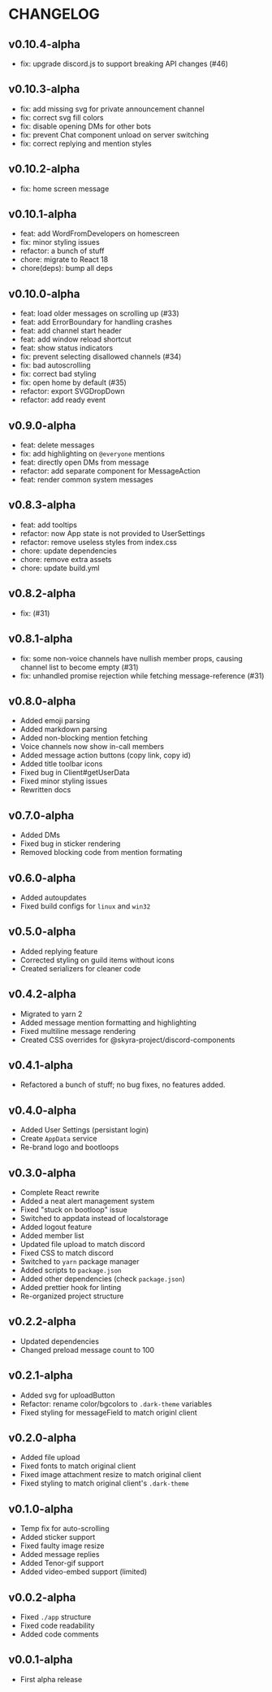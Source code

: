 # CHANGELOG

## v0.10.4-alpha

-   fix: upgrade discord.js to support breaking API changes (#46)

## v0.10.3-alpha

-   fix: add missing svg for private announcement channel
-   fix: correct svg fill colors
-   fix: disable opening DMs for other bots
-   fix: prevent Chat component unload on server switching
-   fix: correct replying and mention styles

## v0.10.2-alpha

-   fix: home screen message

## v0.10.1-alpha

-   feat: add WordFromDevelopers on homescreen
-   fix: minor styling issues
-   refactor: a bunch of stuff
-   chore: migrate to React 18
-   chore(deps): bump all deps

## v0.10.0-alpha

-   feat: load older messages on scrolling up (#33)
-   feat: add ErrorBoundary for handling crashes
-   feat: add channel start header
-   feat: add window reload shortcut
-   feat: show status indicators
-   fix: prevent selecting disallowed channels (#34)
-   fix: bad autoscrolling
-   fix: correct bad styling
-   fix: open home by default (#35)
-   refactor: export SVGDropDown
-   refactor: add ready event

## v0.9.0-alpha

-   feat: delete messages
-   fix: add highlighting on `@everyone` mentions
-   feat: directly open DMs from message
-   refactor: add separate component for MessageAction
-   feat: render common system messages

## v0.8.3-alpha

-   feat: add tooltips
-   refactor: now App state is not provided to UserSettings
-   refactor: remove useless styles from index.css
-   chore: update dependencies
-   chore: remove extra assets
-   chore: update build.yml

## v0.8.2-alpha

-   fix: (#31)

## v0.8.1-alpha

-   fix: some non-voice channels have nullish member props, causing channel list to become empty (#31)
-   fix: unhandled promise rejection while fetching message-reference (#31)

## v0.8.0-alpha

-   Added emoji parsing
-   Added markdown parsing
-   Added non-blocking mention fetching
-   Voice channels now show in-call members
-   Added message action buttons (copy link, copy id)
-   Added title toolbar icons
-   Fixed bug in Client#getUserData
-   Fixed minor styling issues
-   Rewritten docs

## v0.7.0-alpha

-   Added DMs
-   Fixed bug in sticker rendering
-   Removed blocking code from mention formating

## v0.6.0-alpha

-   Added autoupdates
-   Fixed build configs for `linux` and `win32`

## v0.5.0-alpha

-   Added replying feature
-   Corrected styling on guild items without icons
-   Created serializers for cleaner code

## v0.4.2-alpha

-   Migrated to yarn 2
-   Added message mention formatting and highlighting
-   Fixed multiline message rendering
-   Created CSS overrides for @skyra-project/discord-components

## v0.4.1-alpha

-   Refactored a bunch of stuff; no bug fixes, no features added.

## v0.4.0-alpha

-   Added User Settings (persistant login)
-   Create `AppData` service
-   Re-brand logo and bootloops

## v0.3.0-alpha

-   Complete React rewrite
-   Added a neat alert management system
-   Fixed "stuck on bootloop" issue
-   Switched to appdata instead of localstorage
-   Added logout feature
-   Added member list
-   Updated file upload to match discord
-   Fixed CSS to match discord
-   Switched to `yarn` package manager
-   Added scripts to `package.json`
-   Added other dependencies (check `package.json`)
-   Added prettier hook for linting
-   Re-organized project structure

## v0.2.2-alpha

-   Updated dependencies
-   Changed preload message count to 100

## v0.2.1-alpha

-   Added svg for uploadButton
-   Refactor: rename color/bgcolors to `.dark-theme` variables
-   Fixed styling for messageField to match originl client

## v0.2.0-alpha

-   Added file upload
-   Fixed fonts to match original client
-   Fixed image attachment resize to match original client
-   Fixed styling to match original client's `.dark-theme`

## v0.1.0-alpha

-   Temp fix for auto-scrolling
-   Added sticker support
-   Fixed faulty image resize
-   Added message replies
-   Added Tenor-gif support
-   Added video-embed support (limited)

## v0.0.2-alpha

-   Fixed `./app` structure
-   Fixed code readability
-   Added code comments

## v0.0.1-alpha

-   First alpha release
